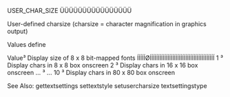   USER_CHAR_SIZE
 ÜÜÜÜÜÜÜÜÜÜÜÜÜÜÜÜ

User-defined charsize (charsize = character magnification in graphics
output)

Values define

 Value³ Display size of 8 x 8 bit-mapped fonts
 ÍÍÍÍÍØÍÍÍÍÍÍÍÍÍÍÍÍÍÍÍÍÍÍÍÍÍÍÍÍÍÍÍÍÍÍÍÍÍÍÍÍÍÍÍÍ
   1  ³ Display chars in  8 x  8 box onscreen
   2  ³ Display chars in 16 x 16 box onscreen
  ... ³ ...
  10  ³ Display chars in 80 x 80 box onscreen

 See Also:
  gettextsettings    settextstyle       setusercharsize    textsettingstype
